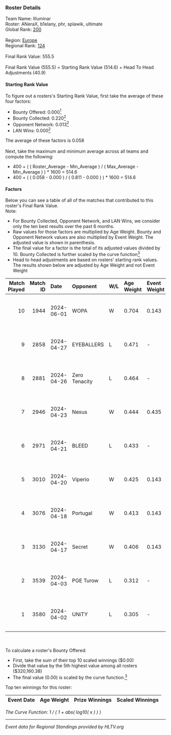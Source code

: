 ### Roster Details<br />
Team Name: Illuminar<br />
Roster: ANeraX, b1elany, phr, splawik, ultimate<br />
Global Rank: [200](../standings_global.md)<br />
<br />
Region: [Europe]( ../standings_europe.md)<br />
Regional Rank: [124]( ../standings_europe.md)<br />
<br />
Final Rank Value:  555.5<br />
<br />
Final Rank Value (555.5) = Starting Rank Value (514.6) + Head To Head Adjustments (40.9)<br />

#### Starting Rank Value<br />
To figure out a rosters's Starting Rank Value, first take the average of these four factors:<br />
- Bounty Offered: 0.000[<sup>1</sup>](#table2)
- Bounty Collected: 0.220[<sup>2</sup>](#table1)
- Opponent Network: 0.013[<sup>2</sup>](#table1)
- LAN Wins: 0.000[<sup>2</sup>](#table1)

The average of these factors is 0.058<br />
<br />
Next, take the maximum and minimum average across all teams and compute the following:<br />
- 400 + ( ( Roster_Average - Min_Average ) / ( Max_Average - Min_Average ) ) * 1600 = 514.6
- 400 + ( ( 0.058 - 0.000 ) / ( 0.811 - 0.000 ) ) * 1600 = 514.6


#### Factors<br />
Below you can see a table of all of the matches that contributed to this roster's Final Rank Value.<br />
Note:<br />

- For Bounty Collected, Opponent Network, and LAN Wins, we consider only the ten best results over the past 6 months.
- Raw values for those factors are multiplied by Age Weight. Bounty and Opponent Network values are also multiplied by Event Weight. The adjusted value is shown in parenthesis.
- The final value for a factor is the total of its adjusted values divided by 10. Bounty Collected is further scaled by the curve function[<sup>3</sup>](#curveFunction)
- Head to head adjustments are based on rosters' starting rank values. The results shown below are adjusted by Age Weight and not Event Weight
<span id="table1"></span><br />


| Match Played | Match ID | Date       | Opponent      | W/L | Age Weight | Event Weight | Bounty Collected | Opponent Network | LAN Wins  | H2H Adj. | Roster                                  |
| -: | -: | :- | :- | :- | :- | :- | :- | :- | :- | -: | :- |
|           10 |     1944 | 2024-06-01 | WOPA          | W   | 0.704      | 0.143        | 0.001 (0.000)    | 0.113 (0.011)    | 0 (0.000) |    12.79 | ANeraX, b1elany, phr, splawik, ultimate |
|            9 |     2858 | 2024-04-27 | EYEBALLERS    | L   | 0.471      | -            | -                | -                | -         |    -1.90 | ANeraX, Furlan, keis, phr, ultimate     |
|            8 |     2881 | 2024-04-26 | Zero Tenacity | L   | 0.464      | -            | -                | -                | -         |    -0.96 | ANeraX, Furlan, keis, phr, ultimate     |
|            7 |     2946 | 2024-04-23 | Nexus         | W   | 0.444      | 0.435        | 0.013 (0.002)    | 0.548 (0.106)    | 0 (0.000) |    11.84 | ANeraX, Furlan, keis, phr, ultimate     |
|            6 |     2971 | 2024-04-21 | BLEED         | L   | 0.433      | -            | -                | -                | -         |    -1.02 | ANeraX, Furlan, keis, phr, ultimate     |
|            5 |     3010 | 2024-04-20 | Viperio       | W   | 0.425      | 0.143        | 0.001 (0.000)    | 0.031 (0.002)    | 0 (0.000) |     8.38 | ANeraX, Furlan, keis, phr, ultimate     |
|            4 |     3076 | 2024-04-18 | Portugal      | W   | 0.413      | 0.143        | 0.002 (0.000)    | 0.103 (0.006)    | 0 (0.000) |     9.02 | ANeraX, Furlan, keis, phr, ultimate     |
|            3 |     3130 | 2024-04-17 | Secret        | W   | 0.406      | 0.143        | 0.000 (0.000)    | 0.046 (0.003)    | 0 (0.000) |     6.85 | ANeraX, Furlan, keis, phr, ultimate     |
|            2 |     3539 | 2024-04-03 | PGE Turow     | L   | 0.312      | -            | -                | -                | -         |    -3.34 | ANeraX, Furlan, keis, phr, ultimate     |
|            1 |     3580 | 2024-04-02 | UNiTY         | L   | 0.305      | -            | -                | -                | -         |    -0.78 | ANeraX, Furlan, keis, phr, ultimate     |

<br />
<span id="table2"></span><br />
To calculate a roster's Bounty Offered:<br />

- First, take the sum of their top 10 scaled winnings ($0.00)
- Divide that value by the 5th highest value among all rosters ($320,160.38)
- The final value (0.00) is scaled by the curve function.[<sup>3</sup>](#curveFunction)

Top ten winnings for this roster:<br />

| Event Date | Age Weight | Prize Winnings | Scaled Winnings |
| :- | -: | :- | :- |


<span id="curveFunction"></span>_The Curve Function: 1 / ( 1 + abs( log10( x ) ) )_<br />

---
_Event data for Regional Standings provided by HLTV.org_<br />
